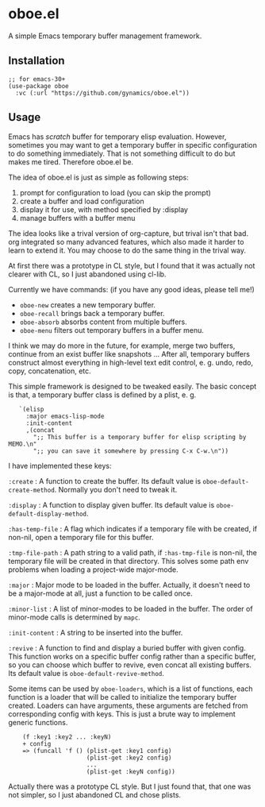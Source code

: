 # oboe.el
A simple Emacs temporary buffer management framework.

## Installation

``` emacs-lisp
;; for emacs-30+
(use-package oboe
  :vc (:url "https://github.com/gynamics/oboe.el"))
```

## Usage

Emacs has *scratch* buffer for temporary elisp evaluation.
However, sometimes you may want to get a temporary buffer in
specific configuration to do something immediately.  That is not
something difficult to do but makes me tired.  Therefore oboe.el be.

The idea of oboe.el is just as simple as following steps:

1. prompt for configuration to load (you can skip the prompt)
2. create a buffer and load configuration
3. display it for use, with method specified by :display
4. manage buffers with a buffer menu

The idea looks like a trival version of org-capture, but trival
isn't that bad.  org integrated so many advanced features, which
also made it harder to learn to extend it.  You may choose to do
the same thing in the trival way.

At first there was a prototype in CL style, but I found that it was
actually not clearer with CL, so I just abandoned using cl-lib.

Currently we have commands: (if you have any good ideas, please tell me!)
- `oboe-new` creates a new temporary buffer.
- `oboe-recall` brings back a temporary buffer.
- `oboe-absorb` absorbs content from multiple buffers.
- `oboe-menu` filters out temporary buffers in a buffer menu.

I think we may do more in the future, for example, merge two buffers,
continue from an exist buffer like snapshots ... After all, temporary
buffers construct almost everything in high-level text edit control,
e. g. undo, redo, copy, concatenation, etc.

This simple framework is designed to be tweaked easily. The basic
concept is that, a temporary buffer class is defined by a plist, e. g.

``` emacs-lisp
   `(elisp
     :major emacs-lisp-mode
     :init-content
     ,(concat
       ";; This buffer is a temporary buffer for elisp scripting by MEMO.\n"
       ";; you can save it somewhere by pressing C-x C-w.\n"))
```

I have implemented these keys:

`:create` : A function to create the buffer.  Its default value is
`oboe-default-create-method`.  Normally you don't need to tweak it.

`:display` : A function to display given buffer.  Its default value
is `oboe-default-display-method`.

`:has-temp-file` : A flag which indicates if a temporary file with be
created, if non-nil, open a temporary file for this buffer.

`:tmp-file-path` : A path string to a valid path, if `:has-tmp-file` is
non-nil, the temporary file will be created in that directory.  This
solves some path env problems when loading a project-wide major-mode.

`:major` : Major mode to be loaded in the buffer.  Actually, it doesn't
need to be a major-mode at all, just a function to be called once.

`:minor-list` : A list of minor-modes to be loaded in the buffer.  The
order of minor-mode calls is determined by `mapc`.

`:init-content` : A string to be inserted into the buffer.

`:revive` : A function to find and display a buried buffer with
given config.  This function works on a specific buffer config
rather than a specific buffer, so you can choose which buffer to
revive, even concat all existing buffers.  Its default value is
`oboe-default-revive-method`.

Some items can be used by `oboe-loaders`, which is a list of
functions, each function is a loader that will be called to initialize
the temporary buffer created. Loaders can have arguments, these
arguments are fetched from corresponding config with keys. This is
just a brute way to implement generic functions.

``` text
    (f :key1 :key2 ... :keyN)
    + config
    => (funcall 'f () (plist-get :key1 config)
                      (plist-get :key2 config)
                      ...
                      (plist-get :keyN config))
```

Actually there was a prototype CL style. But I just found that, that
one was not simpler, so I just abandoned CL and chose plists.
